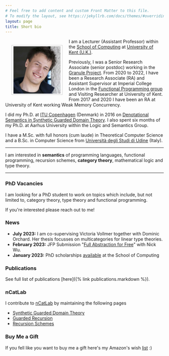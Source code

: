 ```yaml
---
# Feel free to add content and custom Front Matter to this file.
# To modify the layout, see https://jekyllrb.com/docs/themes/#overriding-theme-defaults
layout: page
title: Short bio
---
```


<img src="/assets/images/now.jpg" alt="Smiley face"
style="float:left;width:150px;height:150px;padding:3px 5px;border:1.5px solid
#ccc;margin:20px;"> 

I am a Lecturer (Assistant Professor) within the [School of
Computing](https://www.kent.ac.uk/computing) at [University of Kent
(U.K.)](https://www.kent.ac.uk). 

Previously, I was a Senior Research Associate (senior postdoc) working in the
[Granule Project](https://granule-project.github.io). From 2020 to 2022, I have
been a Research Associate (RA) and Assistant Supervisor at Imperial College
London in the [Functional Programming group](https://fp.doc.ic.ac.uk) and
Visiting Researcher at University of Kent. From 2017 and 2020 I have been an RA
at University of Kent working Weak Memory Concurrency.

I did my Ph.D. at [ITU Copenhagen](https://www.itu.dk) (Denmark) in 2016 on
[Denotational Semantics in Synthetic Guarded Domain
Theory](/assets/papers/paviotti-phdthesis.pdf). I also spent six months of my
Ph.D. at Aarhus University within the Logic and Semantics Group. 

I have a M.Sc. with full honors (cum laude) in Theoretical Computer Science and
a B.Sc. in Computer Science from [Università degli Studi di
Udine](https://www.uniud.it/it) (Italy).

---

I am interested in **semantics** of programming languages, functional
programming, recursion schemes, **category theory**, mathematical logic and type
theory. 

---
### PhD Vacancies
I am looking for a PhD student to work on topics which include, but not limited to, category theory, type theory and functional programming.

If you're interested please reach out to me! 

### News
- **July 2023:** I am co-supervising Victoria Vollmer together with Dominic Orchard. Her thesis focusses on multicategories for linear type theories. 
- **February 2023:** JFP Submission "[Full Abstraction for Free](https://arxiv.org/abs/2303.09358)" with Nick Wu. 
- **January 2023:** PhD scholarships [available](/assets/phd-advert-2023.txt) at the School of Computing 

### Publications

See full list of publications [here]({% link publications.markdown %}).

### nCatLab

I contribute to [nCatLab](https://ncatlab.org/nlab/show/HomePage) by maintaining
the following pages 

- [Synthetic Guarded Domain Theory](https://ncatlab.org/nlab/show/synthetic+guarded+domain+theory)
- [Guarded Recursion](https://ncatlab.org/nlab/show/guarded+recursion)
- [Recursion Schemes](https://ncatlab.org/nlab/show/recursion+scheme)

### Buy Me a Gift
If you fell like you want to buy me a gift here's my Amazon's wish [list](https://www.amazon.co.uk/hz/wishlist/ls/10P2ZBPAA92EH?ref_=wl_share) :) 
